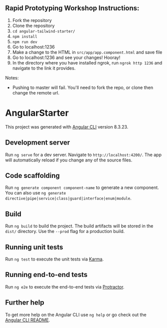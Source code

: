 ## Rapid Prototyping Workshop Instructions:
1. Fork the repository 
2. Clone the repository
3. `cd angular-tailwind-starter/`
4. `npm install`
5. `npm run dev`
6. Go to localhost:1236
7. Make a change to the HTML in `src/app/app.component.html` and save file
8. Go to localhost:1236 and see your changes! Hooray!
9. In the directory where you have installed ngrok, run `ngrok http 1236` and navigate to the link it provides.

Notes:
- Pushing to master will fail. You'll need to fork the repo, or clone then change the remote url.




# AngularStarter

This project was generated with [Angular CLI](https://github.com/angular/angular-cli) version 8.3.23.

## Development server

Run `ng serve` for a dev server. Navigate to `http://localhost:4200/`. The app will automatically reload if you change any of the source files.

## Code scaffolding

Run `ng generate component component-name` to generate a new component. You can also use `ng generate directive|pipe|service|class|guard|interface|enum|module`.

## Build

Run `ng build` to build the project. The build artifacts will be stored in the `dist/` directory. Use the `--prod` flag for a production build.

## Running unit tests

Run `ng test` to execute the unit tests via [Karma](https://karma-runner.github.io).

## Running end-to-end tests

Run `ng e2e` to execute the end-to-end tests via [Protractor](http://www.protractortest.org/).

## Further help

To get more help on the Angular CLI use `ng help` or go check out the [Angular CLI README](https://github.com/angular/angular-cli/blob/master/README.md).
